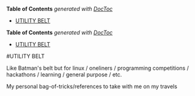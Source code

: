 <!-- START doctoc generated TOC please keep comment here to allow auto update -->
<!-- DON'T EDIT THIS SECTION, INSTEAD RE-RUN doctoc TO UPDATE -->
**Table of Contents**  *generated with [DocToc](http://doctoc.herokuapp.com/)*

- [UTILITY BELT](#utility-belt)

<!-- END doctoc generated TOC please keep comment here to allow auto update -->

**Table of Contents**  *generated with [DocToc](http://doctoc.herokuapp.com/)*

- [UTILITY BELT](#utility-belt)


#UTILITY BELT

Like Batman's belt but for linux / oneliners / programming competitions / hackathons / learning / general purpose / etc.

My personal bag-of-tricks/references to take with me on my travels
